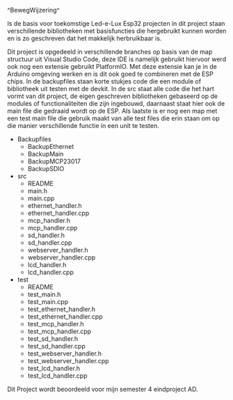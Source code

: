 ^BewegWijzering^

Is de basis voor toekomstige Led-e-Lux Esp32 projecten in dit project staan verschillende bibliotheken met basisfuncties die hergebruikt kunnen worden en is zo geschreven dat het makkelijk herbruikbaar is.

Dit project is opgedeeld in verschillende branches op basis van de map structuur uit Visual Studio Code, deze IDE is namelijk gebruikt hiervoor werd ook nog een extensie gebruikt PlatformIO. 
Met deze extensie kan je in de Arduino omgeving werken en is dit ook goed te combineren met de ESP chips.
In de backupfiles staan korte stukjes code die een module of bibliotheek uit testen met de devkit. 
In de src staat alle code die het hart vormt van dit project, de eigen geschreven bibliotheken gebaseerd op de modules of functionaliteiten die zijn ingebouwd, daarnaast staat hier ook de main file die gedraaid wordt op de ESP. 
Als laatste is er nog een map met een test main file die gebruik maakt van alle test files die erin staan om op die manier verschillende functie in een unit te testen.



- Backupfiles
  - BackupEthernet
  - BackupMain
  - BackupMCP23017
  - BackupSDIO
- src
  - README  
  - main.h
  - main.cpp
  - ethernet_handler.h
  - ethernet_handler.cpp
  - mcp_handler.h
  - mcp_handler.cpp
  - sd_handler.h
  - sd_handler.cpp
  - webserver_handler.h
  - webserver_handler.cpp
  - lcd_handler.h
  - lcd_handler.cpp
- test
  - README
  - test_main.h
  - test_main.cpp
  - test_ethernet_handler.h
  - test_ethernet_handler.cpp
  - test_mcp_handler.h
  - test_mcp_handler.cpp
  - test_sd_handler.h
  - test_sd_handler.cpp
  - test_webserver_handler.h
  - test_webserver_handler.cpp
  - test_lcd_handler.h
  - test_lcd_handler.cpp

Dit Project wordt beoordeeld voor mijn semester 4 eindproject AD.
